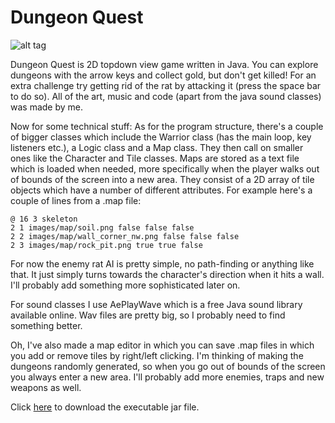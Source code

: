 Dungeon Quest
======

![alt tag](https://raw2.github.com/igorp/dungeonquest/master/screenshot.png)

Dungeon Quest is 2D topdown view game written in Java. You can explore dungeons with the arrow keys and collect gold, but don't get killed! For an extra challenge try getting rid of the rat by attacking it (press the space bar to do so). All of the art, music and code (apart from the java sound classes) was made by me.

Now for some technical stuff: As for the program structure, there's a couple of bigger classes which include the Warrior class (has the main loop, key listeners etc.), a Logic class and a Map class. They then call on smaller ones like the Character and Tile classes. Maps are stored as a text file which is loaded when needed, more specifically when the player walks out of bounds of the screen into a new area. They consist of a 2D array of tile objects which have a number of different attributes. For example here's a couple of lines from a .map file:

    @ 16 3 skeleton
    2 1 images/map/soil.png false false false
    2 2 images/map/wall_corner_nw.png false false false
    2 3 images/map/rock_pit.png true true false
    
For now the enemy rat AI is pretty simple, no path-finding or anything like that. It just simply turns towards the character's direction when it hits a wall. I'll probably add something more sophisticated later on.

For sound classes I use AePlayWave which is a free Java sound library available online. Wav files are pretty big, so I probably need to find something better.

Oh, I've also made a map editor in which you can save .map files in which you add or remove tiles by right/left clicking. I'm thinking of making the dungeons randomly generated, so when you go out of bounds of the screen you always enter a new area. I'll probably add more enemies, traps and new weapons as well.

Click [here](http://www.students.tut.fi/~podsechi/dungeon_quest.zip) to download the executable jar file.
